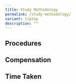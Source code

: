 ```yaml
---
title: Study Methodology
permalink: /study-methodology/
variant: tiptap
description: ""
---
```

<h2>Procedures</h2>
<p></p>
<h2>Compensation</h2>
<p></p>
<h2>Time Taken</h2>
<p></p>